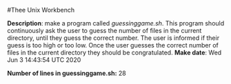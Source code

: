 #Thee Unix Workbench 


 **Description**: make a program called *guessinggame.sh*. This program should continuously ask the user to guess the number of files in the current directory, until they guess the correct number. The user is informed if their guess is too high or too low. Once the user guesses the correct number of files in the current directory they should be congratulated.
**Make date**: Wed Jun  3 14:43:54 UTC 2020

 **Number of lines in guessinggame.sh:** 28 
